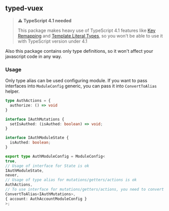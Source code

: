 ## typed-vuex
> **⚠ TypeScript 4.1 needed**
>
> This package makes heavy use of TypeScript 4.1 features like [Key Remapping](https://devblogs.microsoft.com/typescript/announcing-typescript-4-1/#key-remapping-mapped-types) and [Template Literal Types](https://devblogs.microsoft.com/typescript/announcing-typescript-4-1/#template-literal-types), so you won't be able to use it with TypeScript version under 4.1

Also this package contains only type definitions, so it won't affect your javascript code in any way.

### Usage

Only type alias can be used configuring module. If you want to pass interfaces into `ModuleConfig` generic, you can pass it into `ConvertToAlias` helper.

```ts
type AuthActions = {
  authorize: () => void
}

interface IAuthMutations {
  setIsAuthed: (isAuthed: boolean) => void;
}

interface IAuthModuleState {
  isAuthed: boolean;
}

export type AuthModuleConfig = ModuleConfig<
true,
// Usage of interface for State is ok
IAuthModuleState,
never,
// Usage of type alias for mutations/getters/actions is ok
AuthActions,
// To use interface for mutations/getters/actions, you need to convert it into type alias
ConvertToAlias<IAuthMutations>,
{ account: AuthAccountModuleConfig }
>;
```